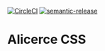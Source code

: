 [![CircleCI](https://circleci.com/gh/alicerce/alicerce-css.svg?style=svg)](https://circleci.com/gh/alicerce/alicerce-css)
[![semantic-release](https://img.shields.io/badge/%20%20%F0%9F%93%A6%F0%9F%9A%80-semantic--release-e10079.svg)](https://github.com/semantic-release/semantic-release)

# Alicerce CSS
